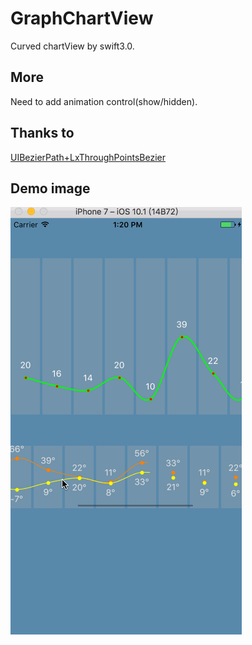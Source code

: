 # GraphChartView
Curved chartView by swift3.0.

## More
Need to add animation control(show/hidden).


## Thanks to 
[UIBezierPath+LxThroughPointsBezier](https://github.com/DeveloperLx/LxThroughPointsBezier-Swift)


## Demo image

![demoImage](/image/demo.gif)
